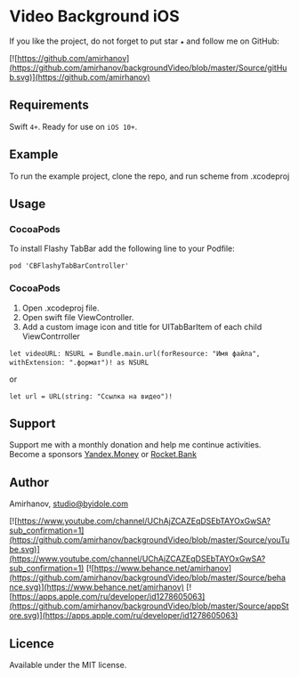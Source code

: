 # Video Background iOS

<img align="right" src="" width="250"/>



If you like the project, do not forget to put star `★` and follow me on GitHub:

[![https://github.com/amirhanov](https://github.com/amirhanov/backgroundVideo/blob/master/Source/gitHub.svg)](https://github.com/amirhanov)

## Requirements

Swift `4+`. Ready for use on `iOS 10+`.

## Example

To run the example project, clone the repo, and run scheme from .xcodeproj

## Usage

### CocoaPods

To install Flashy TabBar add the following line to your Podfile:
```
pod 'CBFlashyTabBarController'
```

### CocoaPods

1. Open .xcodeproj file.
2. Open swift file ViewController.
3. Add a custom image icon and title for UITabBarItem of each child ViewContrroller

```
let videoURL: NSURL = Bundle.main.url(forResource: "Имя файла", withExtension: ".формат")! as NSURL
```

or 

```
let url = URL(string: "Ссылка на видео")!
```

## Support

Support me with a monthly donation and help me continue activities. Become a sponsors [Yandex.Money](http://bit.ly/2HivTkw) or [Rocket.Bank](http://bit.ly/2TsB8ov)

## Author

Amirhanov, studio@byidole.com

[![https://www.youtube.com/channel/UChAjZCAZEqDSEbTAYOxGwSA?sub_confirmation=1](https://github.com/amirhanov/backgroundVideo/blob/master/Source/youTube.svg)](https://www.youtube.com/channel/UChAjZCAZEqDSEbTAYOxGwSA?sub_confirmation=1) 
[![https://www.behance.net/amirhanov](https://github.com/amirhanov/backgroundVideo/blob/master/Source/behance.svg)](https://www.behance.net/amirhanov)
[![https://apps.apple.com/ru/developer/id1278605063](https://github.com/amirhanov/backgroundVideo/blob/master/Source/appStore.svg)](https://apps.apple.com/ru/developer/id1278605063)

## Licence

Available under the MIT license.

